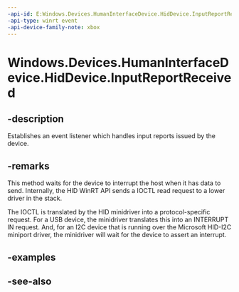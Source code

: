```yaml
---
-api-id: E:Windows.Devices.HumanInterfaceDevice.HidDevice.InputReportReceived
-api-type: winrt event
-api-device-family-note: xbox
---
```


<!-- Event syntax
public event Windows.Foundation.TypedEventHandler InputReportReceived<Windows.Devices.HumanInterfaceDevice.HidDevice,  Windows.Devices.HumanInterfaceDevice.HidInputReportReceivedEventArgs>
-->

# Windows.Devices.HumanInterfaceDevice.HidDevice.InputReportReceived

## -description
Establishes an event listener which handles input reports issued by the device.

## -remarks
This method waits for the device to interrupt the host when it has data to send. Internally, the HID WinRT API sends a IOCTL read request to a lower driver in the stack.

The IOCTL is translated by the HID minidriver into a protocol-specific request. For a USB device, the minidriver translates this into an INTERRUPT IN request. And, for an I2C device that is running over the Microsoft HID-I2C miniport driver, the minidriver will wait for the device to assert an interrupt.

## -examples

## -see-also
